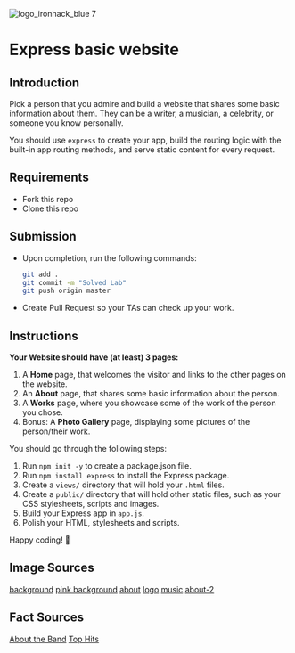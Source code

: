 ![logo_ironhack_blue 7](https://user-images.githubusercontent.com/23629340/40541063-a07a0a8a-601a-11e8-91b5-2f13e4e6b441.png)

# Express basic website

## Introduction

Pick a person that you admire and build a website that shares some basic information about them. They can be a writer, a musician, a celebrity, or someone you know personally.

You should use `express` to create your app, build the routing logic with the built-in app routing methods, and serve static content for every request.

## Requirements

- Fork this repo
- Clone this repo

## Submission

- Upon completion, run the following commands:

  ```bash
  git add .
  git commit -m "Solved Lab"
  git push origin master
  ```

- Create Pull Request so your TAs can check up your work.

## Instructions

**Your Website should have (at least) 3 pages:**

1. A **Home** page, that welcomes the visitor and links to the other pages on the website.
2. An **About** page, that shares some basic information about the person.
3. A **Works** page, where you showcase some of the work of the person you chose.
4. Bonus: A **Photo Gallery** page, displaying some pictures of the person/their work.

You should go through the following steps:

1. Run `npm init -y` to create a package.json file.
2. Run `npm install express` to install the Express package.
3. Create a `views/` directory that will hold your `.html` files.
4. Create a `public/` directory that will hold other static files, such as your CSS stylesheets, scripts and images.
5. Build your Express app in `app.js`.
6. Polish your HTML, stylesheets and scripts.

Happy coding! 💙

## Image Sources

[background](https://www.wallpaperflare.com/gorillaz-2-d-murdoc-noodle-russel-trip-rock-jamie-hewlett-wallpaper-capar)
[pink background](https://www.wallpaperflare.com/gorillaz-2-d-murdoc-noodle-russel-trip-rock-jamie-hewlett-wallpaper-capar)
[about](https://www.google.com/imgres?imgurl=https%3A%2F%2Fwallpapers.com%2Fimages%2Fhd%2Fblack-gorillaz-mobile-in-line-tiflk0v1eyykzfs1.jpg&imgrefurl=https%3A%2F%2Fwallpapers.com%2Fgorillaz&tbnid=moClKcc-CbPwJM&vet=10CAwQxiAoAWoXChMI-Pa9p_3q-wIVAAAAAB0AAAAAEAY..i&docid=qdKRfNVfeXiViM&w=1080&h=1920&itg=1&q=gorillaz&hl=en&ved=0CAwQxiAoAWoXChMI-Pa9p_3q-wIVAAAAAB0AAAAAEAY)
[logo](https://www.google.com/imgres?imgurl=https%3A%2F%2Fi.pinimg.com%2F736x%2F5e%2F59%2F4c%2F5e594c4d17e90ed2149d38a1cebecc27.jpg&imgrefurl=https%3A%2F%2Fwww.pinterest.com%2Fpin%2F727261039809962958%2F&tbnid=t6hIxBf1oR5IhM&vet=12ahUKEwj4qefS_er7AhVr_rsIHRqRA8MQMygCegUIARDeAQ..i&docid=0qRXfZwfuCOg5M&w=712&h=712&q=gorillaz%20logo&hl=en&ved=2ahUKEwj4qefS_er7AhVr_rsIHRqRA8MQMygCegUIARDeAQ)
[music](https://www.itl.cat/pngfile/big/9-96759_gorillaz-wallpapers.jpg)
[about-2](https://www.nme.com/wp-content/uploads/2016/09/GorillazPR191110.jpg)

## Fact Sources

[About the Band](https://www.uselessdaily.com/world/gorillaz-interesting-facts-about-the-band/)
[Top Hits](https://www.thetoptens.com/music/best-gorillaz-songs/)
